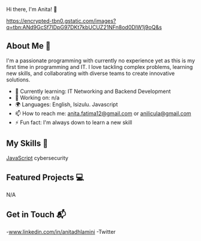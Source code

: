 Hi there, I'm Anita! 👋

https://encrypted-tbn0.gstatic.com/images?q=tbn:ANd9GcSf7IDpG97DKt7kbUCUZ21NFn8od0DlW1j9oQ&s

## About Me 🚀

I'm a passionate programming with currently no experience yet as this is my first time in programming and IT. I love tackling complex problems, learning new skills, and collaborating with diverse teams to create innovative solutions.

- 🌱 Currently learning: IT Networking and Backend Development
- 🔭 Working on: n/a
- 🌍 Languages: English, Isizulu. Javascript
- 📫 How to reach me: anita.fatima12@gmail.com or anilicula@gmail.com
- ⚡ Fun fact: I'm always down to learn a new skill
## My Skills 🧠

[JavaScript](https://img.shields.io/badge/-JavaScript-F7DF1E?style=flat-square&logo=javascript&logoColor=black)
cybersecurity



## Featured Projects 💻

N/A




## Get in Touch 📬

-www.linkedin.com/in/anitadhlamini
-Twitter


